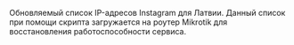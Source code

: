 Обновляемый список IP-адресов Instagram для Латвии.
Данный список при помощи скрипта загружается на роутер Mikrotik для восстановления работоспособности сервиса.
